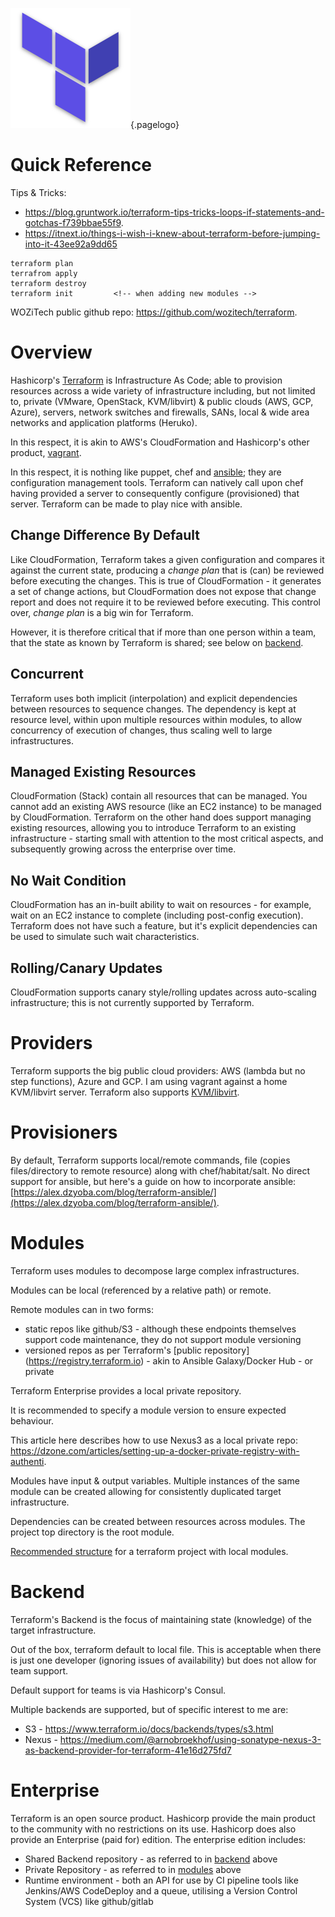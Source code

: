 ![Terraform Logo](/uploads/logos/terraform-logo.png "Terraform Logo"){.pagelogo}
<!-- TITLE: Terraform -->
<!-- SUBTITLE: A quick summary of Terraform -->

# Quick Reference
Tips & Tricks:
* https://blog.gruntwork.io/terraform-tips-tricks-loops-if-statements-and-gotchas-f739bbae55f9.
* https://itnext.io/things-i-wish-i-knew-about-terraform-before-jumping-into-it-43ee92a9dd65

```
terraform plan
terrafrom apply
terraform destroy
terraform init         <!-- when adding new modules -->
```

WOZiTech public github repo: https://github.com/wozitech/terraform.
# Overview
Hashicorp's  [Terraform](https://www.terraform.io/) is Infrastructure As Code; able to provision resources across a wide variety of infrastructure including, but not limited to, private (VMware, OpenStack, KVM/libvirt) & public clouds (AWS, GCP, Azure), servers, network switches and firewalls, SANs, local & wide area networks and application platforms (Heruko).

In this respect, it is akin to AWS's CloudFormation and Hashicorp's other product, [vagrant](https://www.vagrantup.com).

In this respect, it is nothing like puppet, chef and [ansible](/technologies/ansible); they are configuration management tools. Terraform can natively call upon chef having provided a server to consequently configure (provisioned) that server. Terraform can be made to play nice with ansible.

## Change Difference By Default
Like CloudFormation, Terraform takes a given configuration and compares it against the current state, producing a _change plan_ that is (can) be reviewed before executing the changes. This is true of CloudFormation - it generates a set of change actions, but CloudFormation does not expose that change report and does not require it to be reviewed before executing. This control over, _change plan_ is a big win for Terraform.

However, it is therefore critical that if more than one person within a team, that the state as known by Terraform is shared; see below on [backend](#backend).

## Concurrent
Terraform uses both implicit (interpolation) and explicit dependencies between resources to sequence changes. The dependency is kept at resource level, within upon multiple resources within modules, to allow concurrency of execution of changes, thus scaling well to large infrastructures.

## Managed Existing Resources
CloudFormation (Stack) contain all resources that can be managed. You cannot add an existing AWS resource (like an EC2 instance) to be managed by CloudFormation. Terraform on the other hand does support managing existing resources, allowing you to introduce Terraform to an existing infrastructure - starting small with attention to the most critical aspects, and subsequently growing across the enterprise over time.

## No Wait Condition
CloudFormation has an in-built ability to wait on resources - for example, wait on an EC2 instance to complete (including post-config execution). Terraform does not have such a feature, but it's explicit dependencies can be used to simulate such wait characteristics.

## Rolling/Canary Updates
CloudFormation supports canary style/rolling updates across auto-scaling infrastructure; this is not currently supported by Terraform.

# Providers
Terraform supports the big public cloud providers: AWS (lambda but no step functions), Azure and GCP. I am using vagrant against a home KVM/libvirt server. Terraform also supports [KVM/libvirt](https://github.com/dmacvicar/terraform-provider-libvirt).

# Provisioners
By default, Terraform supports local/remote commands, file (copies files/directory to remote resource) along with chef/habitat/salt. No direct support for ansible, but here's a guide on how to incorporate ansible: [https://alex.dzyoba.com/blog/terraform-ansible/](https://alex.dzyoba.com/blog/terraform-ansible/).

# Modules
Terraform uses modules to decompose large complex infrastructures. 

Modules can be local (referenced by a relative path) or remote. 

Remote modules can in two forms:
* static repos like github/S3 - although these endpoints themselves support code maintenance, they do not support module versioning 
* versioned repos as per Terraform's [public repository] (https://registry.terraform.io) - akin to Ansible Galaxy/Docker Hub - or private 

Terraform Enterprise provides a local private repository. 

It is recommended to specify a module version to ensure expected behaviour. 

This article here describes how to use Nexus3 as a local private repo: https://dzone.com/articles/setting-up-a-docker-private-registry-with-authenti. 

Modules have input & output variables. Multiple instances of the same module can be created allowing for consistently duplicated target infrastructure. 

Dependencies can be created between resources across modules. The project top directory is the root module. 

[Recommended structure](https://www.terraform.io/docs/enterprise/workspaces/repo-structure.html) for a terraform project with local modules.
# Backend
Terraform's Backend is the focus of maintaining state (knowledge) of the target infrastructure. 

Out of the box, terraform default to local file. This is acceptable when there is just one developer (ignoring issues of availability) but does not allow for team support. 

Default support for teams is via Hashicorp's Consul. 

Multiple backends are supported, but of specific interest to me are:
* S3 - https://www.terraform.io/docs/backends/types/s3.html
* Nexus - https://medium.com/@arnobroekhof/using-sonatype-nexus-3-as-backend-provider-for-terraform-41e16d275fd7

# Enterprise
Terraform is an open source product. Hashicorp provide the main product to the community with no restrictions on its use. Hashicorp does also provide an Enterprise (paid for) edition. The enterprise edition includes:
* Shared Backend repository - as referred to in [backend](#backend) above
* Private Repository - as referred to in [modules](#modules) above
* Runtime environment - both an API for use by CI pipeline tools like Jenkins/AWS CodeDeploy and a queue, utilising a Version Control System (VCS) like github/gitlab
